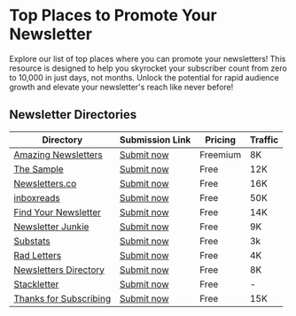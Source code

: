 # Top Places to Promote Your Newsletter
Explore our list of top places where you can promote your newsletters! This resource is designed to help you skyrocket your subscriber count from zero to 10,000 in just days, not months. Unlock the potential for rapid audience growth and elevate your newsletter's reach like never before!

## Newsletter Directories

 | Directory                                                  | Submission Link                                                        | Pricing  | Traffic |
 | ---------------------------------------------------------- | ---------------------------------------------------------------------- | -------- | ------- |
 | [Amazing Newsletters](https://amazingnewsletters.com)      | [Submit now](https://amazingnewsletters.com/submit)                    | Freemium | 8K      |
 | [The Sample](https://thesample.ai/)                        | [Submit now](https://thesample.ai/submit/)                             | Free     | 12K     |
 | [Newsletters.co](https://newsletters.co)                   | [Submit now](https://newsletters.co/add-your-newsletter/)              | Free     | 16K     |
 | [inboxreads](https://inboxreads.co/)                       | [Submit now](https://inboxreads.co/submit)                             | Free     | 50K     |
 | [Find Your Newsletter](https://findnewsletters.com/)       | [Submit now](https://findnewsletters.com/submit/)                      | Free     | 14K     |
 | [Newsletter Junkie](https://newsletterjunkie.com)          | [Submit now](https://newsletterjunkie.com)                             | Free     | 9K      |
 | [Substats](https://www.substats.com/)                      | [Submit now](https://www.substats.com/add-newsletter)                  | Free     | 3k      |
 | [Rad Letters](https://www.radletters.com/)                 | [Submit now](https://www.radletters.com/add-newsletter)                | Free     | 4K      |
 | [Newsletters Directory](https://newslettersdirectory.com/) | [Submit now](https://newslettersdirectory.com/add-newsletter/)         | Free     | 8K      |
 | [Stackletter](https://stackletter.com/)                    | [Submit now](https://stackletter.com/submit)                           | Free     | -       |
 | [Thanks for Subscribing](https://thanksforsubscribing.app) | [Submit now](https://thanksforsubscribing.app/submit-your-newsletter/) | Free     | 15K     |
 


